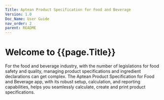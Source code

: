 ```yaml
---
Title: Aptean Product Specification for Food and Beverage
Version: 1.0
Doc_Name: User Guide
nav_order: 2
parent: README
---
```


# Welcome to {{page.Title}}

For the food and beverage industry, with the number of legislations for food safety and quality, managing product specifications and ingredient declarations can get complex.
The Aptean Product Specification for Food and Beverage app, with its robust setup, calculation, and reporting capabilities, helps you seamlessly calculate, create and print product specifications.

